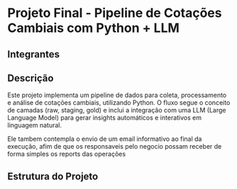 # Projeto Final - Pipeline de Cotações Cambiais com Python + LLM
## Integrantes


## Descrição
Este projeto implementa um pipeline de dados para coleta, processamento e análise de cotações cambiais, utilizando Python.
O fluxo segue o conceito de camadas (raw, staging, gold) e inclui a integração com uma LLM (Large Language Model) para gerar insights automáticos e interativos em linguagem natural.

Ele tambem contempla o envio de um email informativo ao final da execução, afim de que os responsaveis pelo negocio possam receber de forma simples os reports das operações

## Estrutura do Projeto
